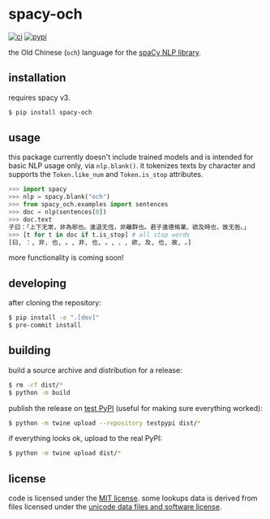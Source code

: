 # spacy-och
[![ci](https://github.com/direct-phonology/spacy-och/actions/workflows/ci.yml/badge.svg)](https://github.com/direct-phonology/spacy-och/actions/workflows/ci.yml)
[![pypi](https://img.shields.io/pypi/v/spacy-och.svg?style=flat)](https://pypi.org/project/spacy-och/)

the Old Chinese (`och`) language for the [spaCy NLP library](https://spacy.io/).

## installation
requires spacy v3.
```sh
$ pip install spacy-och
```

## usage
this package currently doesn't include trained models and is intended for basic NLP usage only, via `nlp.blank()`. it tokenizes texts by character and supports the `Token.like_num` and `Token.is_stop` attributes.
```python
>>> import spacy
>>> nlp = spacy.blank("och")
>>> from spacy_och.examples import sentences
>>> doc = nlp(sentences[0])
>>> doc.text
子曰：「上下无常，非為邪也。進退无恆，非離群也。君子進德脩業、欲及時也，故无咎。」
>>> [t for t in doc if t.is_stop] # all stop words
[曰, ：, 非, 也, 。, 非, 也, 。, 、, 欲, 及, 也, 故, 。]
```
more functionality is coming soon!

## developing
after cloning the repository:
```sh
$ pip install -e ".[dev]"
$ pre-commit install
```
## building
build a source archive and distribution for a release:
```sh
$ rm -rf dist/*
$ python -m build
```
publish the release on [test PyPI](https://test.pypi.org/) (useful for making sure everything worked):
```sh
$ python -m twine upload --repository testpypi dist/*
```
if everything looks ok, upload to the real PyPI:
```sh
$ python -m twine upload dist/*
```
## license
code is licensed under the [MIT license](LICENSE). some lookups data is derived from files licensed under the [unicode data files and software license](https://www.unicode.org/license.html).
